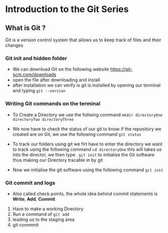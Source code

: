 # Introduction to the Git Series 
## What is Git  ?
Git is a  version control system that allows us to keep track of files and their changes
 ### Git init and hidden folder 
 - We can download Git on the following website <https://git-scm.com/downloads>
 - open the file after downloading and install 
 - after installation we can verify is git is installed by opening our terminal and typing ` git --version `
 ### Writing Git commands on the terminal 
 - To Create a Directory we use the follwing command 
  ` mkdir directoryOne directoryTwo directoryThree `

  - We now have to check the status of our git to know if the repository we created are on Git, we use the following command ` git status `

  - To track our folders using git we firt have to enter the directory we want to track using the following command `cd directoryOne` this will takes us into the director, we then type ` git init` to initialise the Git software thus making our Directory tracable in by git 

  - Now we initialise the git software using the following command `git init `

  ### Git commit and logs  
  - Also called check points, the whole idea behind commit statements is **Write**, **Add**, **Commit**
  1. Have to make a working Directory 
  1. Run a command of ` git add `
  1. leading us to the staging area
  1. git commmit 


 




